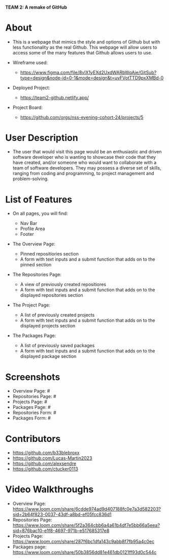 #### TEAM 2: A remake of GitHub

# About
- This is a webpage that mimics the style and options of Github but with less functionality as the real Github. This webpage will allow users to access some of the many features that Github allows users to use.

- Wireframe used:
  - https://www.figma.com/file/8vIX1yEXd2UxdWARbWqAje/GitSub?type=design&node-id=0-1&mode=design&t=uvFVotTTD9pxXMBd-0
- Deployed Project: 
  - https://team2-github.netlify.app/
- Project Board:
  - https://github.com/orgs/nss-evening-cohort-24/projects/5

# User Description
  - The user that would visit this page would be an enthusiastic and driven software developer who is wanting to showcase their code that they have created, and/or someone who would want to collaborate with a team of software developers. They may possess a diverse set of skills, ranging from coding and programming, to project management and problem-solving.

# List of Features
  - On all pages, you will find:
    - Nav Bar
    - Profile Area
    - Footer

  - The Overview Page:
    - Pinned repositiories section
    - A form with text inputs and a submit function that adds on to the pinned section

  - The Repositories Page:
    - A view of previously created repositiores
    - A form with text inputs and a submit function that adds on to the displayed repositories section

  - The Project Page:
    - A list of previously created projects
    - A form with text inputs and a submit function that adds on to the displayed projects section

  - The Packages Page:
    - A list of previously saved packages
    - A form with text inputs and a submit function that adds on to the displayed package section

# Screenshots
  - Overview Page: #
  - Repositories Page: #
  - Projects Page: #
  - Packages Page: #
  - Repositories Form: # 
  - Packages Form: #

# Contributors
  - https://github.com/b33blebroxx
  - https://github.com/Lucas-Martin2023 
  - https://github.com/alexsendre 
  - https://github.com/ctucker0113 

# Video Walkthroughs
  - Overview Page: https://www.loom.com/share/6cdde974ad9d407188fc0e7a3d582203?sid=2b64f823-0037-43df-a8bd-ef05fcc836d1
  - Repositories Page: https://www.loom.com/share/5f2a364cbb6a4a61b4df7e5bb66a5eea?sid=876bac10-e1f8-4697-971b-e517685317e8
  - Projects Page: https://www.loom.com/share/287f6bc1dfa143c9abb8f7fb95a4c0ec
  - Packages page: https://www.loom.com/share/50b3856dd81e461db0121ff93d0c544c

